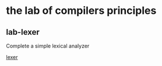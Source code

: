 
# the lab of compilers principles

## lab-lexer

Complete a simple lexical analyzer

[lexer](docs/lexer.md)